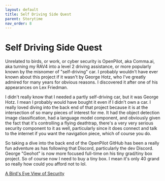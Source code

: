 ```yaml
---
layout: default
title: Self Driving Side Quest
parent: Storytime
nav_order: 8
---
```


# Self Driving Side Quest

Unrelated to birds, or work, or cyber security is OpenPilot, aka Comma.ai, aka turning my RAV4 into a level 2 driving assistance, or more popularly known by the misnomer of "self-driving" car. I probably wouldn't have ever known about this project if it wasn't by George Hotz, who I've greatly admired for many years for obvious reasons. I discovered it after one of his appearances on Lex Friedman. 

I didn't really know that I needed a partly self-driving car, but it was George Hotz. I mean I probably would have bought it even if I didn't own a car. I really loved diving into the back end of that project because it is at the intersection of so many pieces of interest for me. It had the object detection image classification, had a language model component, and obviously given the fact that it's controlling a flying deathtrap, there's a very very serious security component to it as well, particularly since it does connect and talk to the internet if you want the navigation piece, which of course you do. 

So taking a dive into the back end of the OpenPilot GitHub has been a really fun adventure as has following that Discord, particularly the dev Discord. George "Geohot" is now more focused full-time on his tiny grad/tiny box project. So of course now I need to buy a tiny box. I mean it's only 40 grand so really how could you afford not to lol.

[A Bird's Eye View of Security](/Portfolio/Storytime/a-birds-eye-view-of-security.html)
